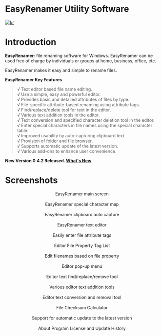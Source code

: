 # EasyRenamer Utility Software
[![kr](https://img.shields.io/badge/%EC%96%B8%EC%96%B4-%ED%95%9C%EA%B5%AD%EC%96%B4-green.svg)](https://github.com/swengkr/EasyRenamer/blob/main/README.kr.md)

Introduction
============

**EasyRenamer**: file renaming software for Windows. EasyRenamer can be used free of charge by individuals or groups at home, business, office, etc.


EasyRenamer makes it easy and simple to rename files.

**EasyRenamer Key Features**

> √ Text editor based file name editing.   
> √ Use a simple, easy and powerful editor.   
> √ Provides basic and detailed attributes of files by type.   
> √ File-specific attribute-based renaming using attribute tags.   
> √ Find/replace/delete tool for text in the editor.   
> √ Various text addition tools in the editor.   
> √ Text conversion and specified character deletion tool in the editor.   
> √ Enter special characters in file names using the special character table.   
> √ Improved usability by auto-capturing clipboard text.   
> √ Provision of folder and file browser.   
> √ Supports automatic update of the latest version.   
> √ Various add-ons to enhance user convenience.   

**New Version 0.4.2 Released. [What's New](https://raw.githubusercontent.com/swengkr/EasyRenamer/main/update/packages/EasyRenamerSetup_0.4.2.14.zip "Download")**

Screenshots
===========
<p align="center">
  <img alt="" title="EasyRenamer main screen" src="https://raw.githubusercontent.com/swengkr/EasyRenamer/main/images/readme/kr/1.png"><br>
  EasyRenamer main screen<br><br>
  <img alt="" title="EasyRenamer special character map" src="https://raw.githubusercontent.com/swengkr/EasyRenamer/main/images/readme/kr/2.png"><br>
  EasyRenamer special character map<br><br>
  <img alt="" title="EasyRenamer clipboard auto capture" src="https://raw.githubusercontent.com/swengkr/EasyRenamer/main/images/readme/kr/3.png"><br>
  EasyRenamer clipboard auto capture<br><br>
  <img alt="" title="EasyRenamer text editor" src="https://raw.githubusercontent.com/swengkr/EasyRenamer/main/images/readme/kr/4.png"><br>
  EasyRenamer text editor<br><br>
  <img alt="" title="Easily enter file attribute tags" src="https://raw.githubusercontent.com/swengkr/EasyRenamer/main/images/readme/kr/5.png"><br>
  Easily enter file attribute tags<br><br>
  <img alt="" title="Editor File Property Tag List" src="https://raw.githubusercontent.com/swengkr/EasyRenamer/main/images/readme/kr/6.png"><br>
  Editor File Property Tag List<br><br>
  <img alt="" title="Edit filenames based on file property" src="https://raw.githubusercontent.com/swengkr/EasyRenamer/main/images/readme/kr/7.png"><br>
  Edit filenames based on file property<br><br>
  <img alt="" title="Editor pop-up menu" src="https://raw.githubusercontent.com/swengkr/EasyRenamer/main/images/readme/kr/8.png"><br>
  Editor pop-up menu<br><br>
  <img alt="" title="Editor text find/replace/remove tool" src="https://raw.githubusercontent.com/swengkr/EasyRenamer/main/images/readme/kr/9.png"><br>
  Editor text find/replace/remove tool<br><br>
  <img alt="" title="Various editor text addition tools" src="https://raw.githubusercontent.com/swengkr/EasyRenamer/main/images/readme/kr/10.png"><br>
  Various editor text addition tools<br><br>
  <img alt="" title="Editor text conversion and removal tool" src="https://raw.githubusercontent.com/swengkr/EasyRenamer/main/images/readme/kr/11.png"><br>
  Editor text conversion and removal tool<br><br>
  <img alt="" title="File Checksum Calculator" src="https://raw.githubusercontent.com/swengkr/EasyRenamer/main/images/readme/kr/12.png"><br>
  File Checksum Calculator<br><br>
  <img alt="" title="Support for automatic update to the latest version" src="https://raw.githubusercontent.com/swengkr/EasyRenamer/main/images/readme/kr/13.png"><br>
  Support for automatic update to the latest version<br><br>
  <img alt="" title="About Program License and Update History" src="https://raw.githubusercontent.com/swengkr/EasyRenamer/main/images/readme/kr/14.png"><br>
  About Program License and Update History<br><br>
</p>
